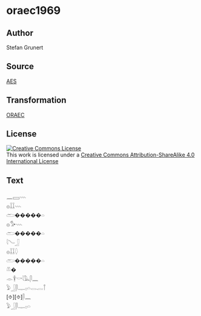 # oraec1969

## Author

Stefan Grunert

## Source

[AES](https://github.com/simondschweitzer/aes)

## Transformation

[ORAEC](https://oraec.github.io/)

## License

<a rel="license" href="http://creativecommons.org/licenses/by-sa/4.0/"><img alt="Creative Commons License" style="border-width:0" src="https://i.creativecommons.org/l/by-sa/4.0/88x31.png" /></a><br />This work is licensed under a <a rel="license" href="http://creativecommons.org/licenses/by-sa/4.0/">Creative Commons Attribution-ShareAlike 4.0 International License</a>

## Text

𓈖𓈙𓇠<br>
𓐍𓆼𓆼𓇠<br>
𓂧�����𓏏<br>
𓐍𓅜𓇠<br>
𓂧�����𓏏<br>
𓇋𓄏𓃀<br>
𓐍𓆼𓆼𓆭<br>
𓂧�����𓏏<br>
𓌨�<br>
𓁹𓇉𓎡𓇋𓅓𓋴𓈖<br>
𓅱𓃀𓋴𓊃𓊪𓏏𓂋𓐛𓋾<br>
[⯑][⯑]𓋴𓈖<br>
𓅱𓃀𓋴𓊃𓊪𓏏<br>
